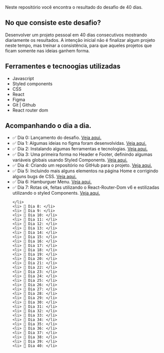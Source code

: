 Neste repositório você encontra o resultado do desafio de 40 dias.

<h2> No que consiste este desafio?</h2>

Desenvolver um projeto pessoal em 40 dias consecutivos mostrando diariamente os resultados. A intenção inicial não é finalizar algum projeto neste tempo, mas treinar a consistência, para que aqueles projetos que ficam somente nas ideias ganhem forma.

<h2>Ferramentes e tecnoogias utilizadas</h2>
<ul>
    <li>Javascript</li>
    <li>Styled components</li>
    <li>CSS</li>
    <li>React</li>
    <li>Figma</li>
    <li>Git | Github</li>
    <li>React router dom</li>
</ul>

<h2>Acompanhando o dia a dia.</h2>
<ul>
    <li> ✅ Dia 0: Lançamento do desafio. 
        <a href="https://www.linkedin.com/feed/update/urn:li:activity:6933389021481992192/">Veja aqui.<a>  
    </li>
    <li> ✅ Dia 1: Algumas ideias no figma foram desenvolvidas. 
        <a href="https://www.linkedin.com/feed/update/urn:li:activity:6933904787541254144/">Veja aqui.</a>
    </li>
    <li> ✅ Dia 2: Instalando algumas ferramentas e tecnologias. 
        <a href="https://www.linkedin.com/feed/update/urn:li:activity:6934266571427074049/">Veja aqui.
        </a>
    </li>
    <li> ✅ Dia 3: Uma primeira forma no Header e Footer, definindo algumas variáveis globais usando Styled Components.
        <a href="www.linkedin.com/feed/update/urn:li:activity:6934266571427074049/">Veja aqui.</a>  
    </li>
    <li> ✅ Dia 4: Criando um repositório no GitHub para o projeto.
        <a href="https://www.linkedin.com/feed/update/urn:li:activity:6935030958198808576/">Veja aqui.</a> 
    </li>
    <li> ✅ Dia 5: Incluindo mais alguns elementos na página Home e corrigindo alguns bugs de CSS.
        <a href="https://www.linkedin.com/feed/update/urn:li:activity:6935358719958380544/">Veja aqui.</a> 
    </li>
    <li> ✅ Dia 6: Hamburguer Menu. 
        <a href="https://www.linkedin.com/feed/update/urn:li:activity:6935714835032641536/">Veja aqui.</a>
    </li>
    <li> ✅ Dia 7: Rotas ok, feitas utilizando o React-Router-Dom v6 e estilizadas utilizando o styled Components.
        <a href="https://www.linkedin.com/feed/update/urn:li:activity:6936108794217168896/"
        >Veja aqui.</a>
    
    </li>
    <li> 🔲 Dia 8: </li>
    <li> 🔲 Dia 9: </li>
    <li> 🔲 Dia 10: </li>
    <li> 🔲 Dia 11: </li>
    <li> 🔲 Dia 12: </li>
    <li> 🔲 Dia 13: </li>
    <li> 🔲 Dia 14: </li>
    <li> 🔲 Dia 15: </li>
    <li> 🔲 Dia 16: </li>
    <li> 🔲 Dia 17: </li>
    <li> 🔲 Dia 18: </li>
    <li> 🔲 Dia 19: </li>
    <li> 🔲 Dia 20: </li>
    <li> 🔲 Dia 21: </li>
    <li> 🔲 Dia 22: </li>
    <li> 🔲 Dia 23: </li>
    <li> 🔲 Dia 24: </li>
    <li> 🔲 Dia 25: </li>
    <li> 🔲 Dia 26: </li>
    <li> 🔲 Dia 27: </li>
    <li> 🔲 Dia 28: </li>
    <li> 🔲 Dia 29: </li>
    <li> 🔲 Dia 30: </li>
    <li> 🔲 Dia 31: </li>
    <li> 🔲 Dia 32: </li>
    <li> 🔲 Dia 33: </li>
    <li> 🔲 Dia 34: </li>
    <li> 🔲 Dia 35: </li>
    <li> 🔲 Dia 36: </li>
    <li> 🔲 Dia 37: </li>
    <li> 🔲 Dia 38: </li>
    <li> 🔲 Dia 39: </li>
    <li> 🔲 Dia 40: </li>
</ul>